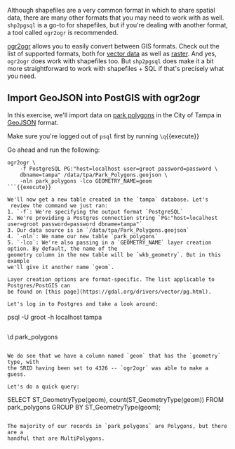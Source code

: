 Although shapefiles are a very common format in which to share spatial 
data, there are many other formats that you may need to work with as well. 
`shp2pgsql` is a go-to for shapefiles, but if you're dealing with another 
format, a tool called `ogr2ogr` is recommended. 

[ogr2ogr](https://gdal.org/programs/ogr2ogr.html) allows you to easily convert 
between GIS formats. Check out the list of supported formats,
 both for [vector data](https://gdal.org/drivers/vector/index.html) as well as 
 [raster](https://gdal.org/drivers/raster/index.html).
 And yes, `ogr2ogr` does work with shapefiles too. But `shp2pgsql` does make it
 a bit more straightforward to work with shapefiles + SQL if that's precisely 
 what you need.

## Import GeoJSON into PostGIS with ogr2ogr

In this exercise, we'll import data on [park polygons](https://city-tampa.opendata.arcgis.com/datasets/park-polygons?geometry=-83.779%2C27.778%2C-81.166%2C28.203) in the City of Tampa in 
[GeoJSON](https://en.wikipedia.org/wiki/GeoJSON) format.  

Make sure you're logged out of `psql` first by running ```\q```{{execute}}

Go ahead and run the following:

```
ogr2ogr \
    -f PostgreSQL PG:"host=localhost user=groot password=password \
    dbname=tampa" /data/tpa/Park_Polygons.geojson \
    -nln park_polygons -lco GEOMETRY_NAME=geom
```{{execute}}

We'll now get a new table created in the `tampa` database. Let's
 review the command we just ran:
1. `-f`: We're specifying the output format `PostgreSQL`
2. We're providing a Postgres connection string `PG:"host=localhost user=groot password=password dbname=tampa"`
3. Our data source is in `/data/tpa/Park_Polygons.geojson`
4. `-nln`: We name our new table `park_polygons`
5. `-lco`: We're also passing in a `GEOMETRY_NAME` layer creation option. By default, the name of the 
geometry column in the new table will be `wkb_geometry`. But in this example 
we'll give it another name `geom`.

Layer creation options are format-specific. The list applicable to Postgres/PostGIS can 
be found on [this page](https://gdal.org/drivers/vector/pg.html).

Let's log in to Postgres and take a look around:

```
psql -U groot -h localhost tampa
```{{execute}}
```
\d park_polygons
```{{execute}}

We do see that we have a column named `geom` that has the `geometry` type, with 
the SRID having been set to 4326 -- `ogr2ogr` was able to make a guess.

Let's do a quick query:

```
SELECT ST_GeometryType(geom), count(ST_GeometryType(geom)) 
FROM park_polygons 
GROUP BY ST_GeometryType(geom);
```{{execute}}

The majority of our records in `park_polygons` are Polygons, but there are a 
handful that are MultiPolygons.
